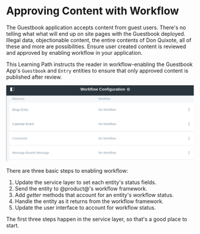 # Approving Content with Workflow

The Guestbook application accepts content from guest users. There's no telling
what what will end up on site pages with the Guestbook deployed. Illegal data,
objectionable content, the entire contents of Don Quixote, all of these and more
are possibilities. Ensure user created content is reviewed and approved by
enabling workflow in your application. 

This Learning Path instructs the reader in workflow-enabling the Guestbook
App's `Guestbook` and `Entry` entities to ensure that only approved content is
published after review.

![Figure 1: Enable workflow in your assets, just like @product@'s own assets.](../../../images/workflow-config.png)

There are three basic steps to enabling workflow:

1. Update the service layer to set each entity's status fields.
2. Send the entity to @product@'s workflow framework.
3. Add *getter* methods that account for an entity's workflow status.
4. Handle the entity as it returns from the workflow framework.
5. Update the user interface to account for workflow status.

The first three steps happen in the service layer, so that's a good place to
start.


